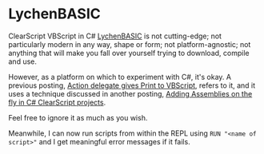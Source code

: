 # LychenBASIC
ClearScript VBScript in C#
[LychenBASIC](https://github.com/axtens/LychenBASIC) is not cutting-edge; not particularly modern in any way, shape or form; not platform-agnostic; not anything that will make you fall over yourself trying to download, compile and use.

However, as a platform on which to experiment with C#, it's okay. A previous posting, [Action delegate gives Print to VBScript](https://dev.to/bugmagnet/action-delegate-gives-print-to-vbscript-46o8), refers to it, and it uses a technique discussed in another posting, [Adding Assemblies on the fly in C# ClearScript projects](https://dev.to/bugmagnet/adding-assemblies-on-the-fly-to-lychen-2fn7).

Feel free to ignore it as much as you wish.

Meanwhile, I can now run scripts from within the REPL using `RUN "<name of script>"` and I get meaningful error messages if it fails.
